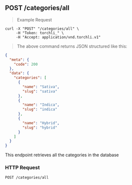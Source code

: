 ## POST /categories/all

> Example Request

```shell
curl -X "POST" "/categories/all" \
     -H "Token: torchli_" \
     -H "Accept: application/vnd.torchli.v1"
```

> The above command returns JSON structured like this:

```json
{
  "meta": {
    "code": 200
  },
  "data": {
    "categories": [
      {
        "name": "Sativa",
        "slug": "sativa"
      },
      {
        "name": "Indica",
        "slug": "indica"
      },
      {
        "name": "Hybrid",
        "slug": "hybrid"
      }
    ]
  }
}
```

This endpoint retrieves all the categories in the database

### HTTP Request

`POST /categories/all`